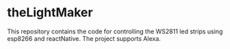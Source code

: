 # theLightMaker
This repository contains the code for controlling the WS2811 led strips using esp8266 and reactNative.
The project supports Alexa.
